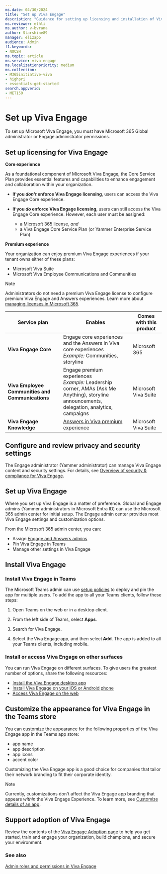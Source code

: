 ```yaml
---
ms.date: 04/30/2024
title: "Set up Viva Engage"
description: "Guidance for setting up licensing and installation of Viva Engage for an organization."
ms.reviewer: ethli
ms.author: v-bvrana
author: Starshine89
manager: elizapo
audience: Admin
f1.keywords:
- NOCSH
ms.topic: article
ms.service: viva-engage
ms.localizationpriority: medium
ms.collection:  
- M365initiative-viva
- highpri
- essentials-get-started
search.appverid:
- MET150
---
```

# Set up Viva Engage

To set up Microsoft Viva Engage, you must have Microsoft 365 Global administrator or Engage administrator permissions.

## Set up licensing for Viva Engage

**Core experience**

As a foundational component of Microsoft Viva Engage, the Core Service Plan provides essential features and capabilities to enhance engagement and collaboration within your organization.

- **If you *don't* enforce Viva Engage licensing**, users can access the Viva Engage Core experience.<br>
- **If you *do* enforce Viva Engage licensing**, users can still access the Viva Engage Core experience. However, each user must be assigned:<br>

    - a Microsoft 365 license, *and*
    - a Viva Engage Core Service Plan (or Yammer Enterprise Service Plan)

**Premium experience**

 Your organization can enjoy premium Viva Engage experiences if your tenant owns either of these plans:

- Microsoft Viva Suite
- Microsoft Viva Employee Communications and Communities

>[!NOTE]
>Administrators do not need a premium Viva Engage license to configure premium Viva Engage and Answers experiences. Learn more about [managing licenses in Microsoft 365](/Viva/engage/manage-engage-licenses-microsoft-365).

|Service plan |Enables |Comes with this product |
|-------------------|---------|-------|
|**Viva Engage Core**|Engage core experiences and the Answers in Viva core experiences <br> *Example:* Communities, storyline |Microsoft 365|
|**Viva Employee Communities and Communications**|Engage premium experiences <br> *Example:* Leadership corner, AMAs (Ask Me Anything), storyline announcements, delegation, analytics, campaigns |Microsoft Viva Suite|
|**Viva Engage Knowledge**|[Answers in Viva premium experience](/viva/engage/eac-answers-overview-set-up#licensing) |Microsoft Viva Suite|

## Configure and review privacy and security settings

The Engage administrator (Yammer administrator) can manage Viva Engage content and security settings.
For details, see [Overview of security & compliance for Viva Engage](/viva/engage/manage-security-and-compliance/security-and-compliance).

## Set up Viva Engage

Where you set up Viva Engage is a matter of preference. Global and Engage admins (Yammer administrators in Microsoft Entra ID) can use the Microsoft 365 admin center for initial setup. The Engage admin center provides most Viva Engage settings and customization options.

From the Microsoft 365 admin center, you can:

- Assign [Engage and Answers admins](eac-key-admin-roles-permissions.md)
- Pin Viva Engage in Teams
- Manage other settings in Viva Engage

## Install Viva Engage

### Install Viva Engage in Teams

The Microsoft Teams admin can use [setup policies](/microsoftteams/teams-app-setup-policies) to deploy and pin the app for multiple users. To add the app to all your Teams clients, follow these steps:

1. Open Teams on the web or in a desktop client.

2. From the left side of Teams, select **Apps**.

3. Search for Viva Engage.

4. Select the Viva Engage app, and then select **Add**. The app is added to all your Teams clients, including mobile.

### Install or access Viva Engage on other surfaces

You can run Viva Engage on different surfaces. To give users the greatest number of options, share the following resources:

- [Install the Viva Engage desktop app](https://prod.support.services.microsoft.com/en-au/office/install-the-viva-engage-desktop-app-66ccb412-ca1d-4e43-872c-9705abf11b1b)
- [Install Viva Engage on your iOS or Android phone](https://support.microsoft.com/en-us/office/set-up-viva-engage-on-your-mobile-phone-e52e65ad-14fa-4db9-b8f7-80fe3f6e25a7)
- [Access Viva Engage on the web](https://engage.cloud.microsoft.com/)

## Customize the appearance for Viva Engage in the Teams store

You can customize the appearance for the following properties of the Viva Engage app in the Teams app store:

- app name
- app description
- app icons
- accent color

Customizing the Viva Engage app is a good choice for companies that tailor their network branding to fit their corporate identity.

> [!NOTE] 
> Currently, customizations don't affect the Viva Engage app branding that appears _within_ the Viva Engage Experience. To learn more, see [Customize details of an app](/MicrosoftTeams/customize-apps#customize-details-of-an-app).
 
## Support adoption of Viva Engage
 
Review the contents of the [Viva Engage Adoption page](https://adoption.microsoft.com/en-us/viva/engage/) to help you get started, train and engage your organization, build champions, and secure your environment.

### See also
[Admin roles and permissions in Viva Engage](eac-key-admin-roles-permissions.md)
